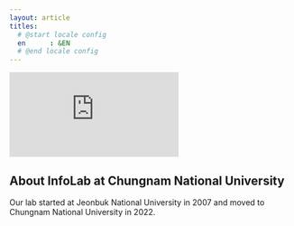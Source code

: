 ```yaml
---
layout: article
titles:
  # @start locale config
  en      : &EN      
  # @end locale config
---
```

<div class="video-container">
    <iframe src="https://vasturiano.github.io/react-force-graph/example/large-graph/" allowfullscreen="" frameborder="0"></iframe>
</div>

## About InfoLab at Chungnam National University
Our lab started at Jeonbuk National University in 2007 and moved to Chungnam National University in 2022.

